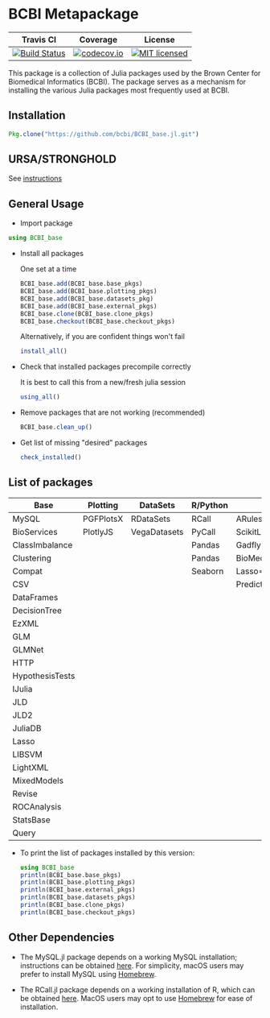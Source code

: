 # BCBI Metapackage

| Travis CI | Coverage | License |
|-----------|----------|---------|
|[![Build Status](https://travis-ci.org/bcbi/BCBI_base.jl.svg?branch=master)](https://travis-ci.org/bcbi/BCBI_base.jl)|[![codecov.io](http://codecov.io/github/bcbi/BCBI_base.jl/coverage.svg?branch=master)](http://codecov.io/githubbcbi/BCBI_base.jl?branch=master)|[![MIT licensed](https://img.shields.io/badge/license-MIT-blue.svg)](https://raw.githubusercontent.com/bcbi/BCBI_base.jl/bcbi_v0.0.0/LICENSE.md)|

This package is a collection of Julia packages used by the Brown Center for Biomedical Informatics (BCBI). The package serves as a mechanism for installing the various Julia packages most frequently used at BCBI.


## Installation

```julia
Pkg.clone("https://github.com/bcbi/BCBI_base.jl.git")
```

## URSA/STRONGHOLD

See [instructions](https://github.com/bcbi/BCBI_base.jl/blob/master/STRONGHOLD.md)

## General Usage

* Import package

```julia
using BCBI_base
```

* Install all packages

    One set at a time
    ```julia
    BCBI_base.add(BCBI_base.base_pkgs)
    BCBI_base.add(BCBI_base.plotting_pkgs)
    BCBI_base.add(BCBI_base.datasets_pkg)
    BCBI_base.add(BCBI_base.external_pkgs)
    BCBI_base.clone(BCBI_base.clone_pkgs)
    BCBI_base.checkout(BCBI_base.checkout_pkgs)
    ```

    Alternatively, if you are confident things won't fail
    ```julia
    install_all()
    ````

* Check that installed packages precompile correctly

    It is best to call this from a new/fresh julia session

    ```julia
    using_all()
    ```

* Remove packages that are not working (recommended)

    ```julia
    BCBI_base.clean_up()
    ```

* Get list of missing "desired" packages

    ```julia
    check_installed()
    ```

## List of packages

| Base | Plotting | DataSets | R/Python | Cloned
|------------|--------------|---------------------|---------------------|---------------------|
|MySQL|PGFPlotsX|RDataSets|RCall|ARules=>https://github.com/bcbi/ARules.jl|
|BioServices|PlotlyJS|VegaDatasets|PyCall|ScikitLearn=>https://github.com/cstjean/ScikitLearn.jl.git|
|ClassImbalance|||Pandas|Gadfly=>https://github.com/GiovineItalia/Gadfly.jl.git|
|Clustering|||Pandas|BioMedQuery=>https://github.com/bcbi/BioMedQuery.jl.git|
|Compat|||Seaborn|Lasso=>https://github.com/simonster/Lasso.jl.git|
|CSV||||PredictMD=>https://github.com/bcbi/PredictMD.jl|
|DataFrames|||||
|DecisionTree|||||
|EzXML|||||
|GLM|||||
|GLMNet|||||
|HTTP|||||
|HypothesisTests|||||
|IJulia|||||
|JLD|||||
|JLD2|||||
|JuliaDB|||||
|Lasso|||||
|LIBSVM|||||
|LightXML|||||
|MixedModels|||||
|Revise|||||
|ROCAnalysis|||||
|StatsBase|||||
|Query|||||


* To print the list of packages installed by this version:


    ```julia
    using BCBI_base
    println(BCBI_base.base_pkgs)
    println(BCBI_base.plotting_pkgs)
    println(BCBI_base.external_pkgs)
    println(BCBI_base.datasets_pkgs)
    println(BCBI_base.clone_pkgs)
    println(BCBI_base.checkout_pkgs)
    ```


## Other Dependencies

* The MySQL.jl package depends on a working MySQL installation; instructions can be obtained [here](https://dev.mysql.com/doc/refman/5.7/en/installing.html). For simplicity, macOS users may prefer to install MySQL using [Homebrew](https://brew.sh/).

* The RCall.jl package depends on a working installation of R, which can be obtained [here](https://www.r-project.org/). MacOS users may opt to use [Homebrew](https://brew.sh/) for ease of installation.
